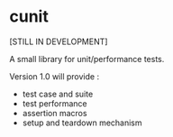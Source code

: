 # cunit

[STILL IN DEVELOPMENT]

A small library for unit/performance tests.

Version 1.0 will provide :
- test case and suite
- test performance
- assertion macros
- setup and teardown mechanism
